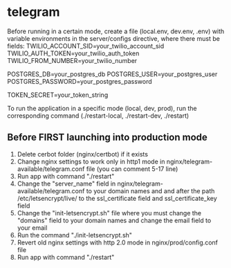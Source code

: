 # telegram

Before running in a certain mode, create a file (local.env, dev.env, .env) with variable environments in the server/configs directive, where there must be fields:
TWILIO_ACCOUNT_SID=your_twilio_account_sid
TWILIO_AUTH_TOKEN=your_twilio_auth_token
TWILIO_FROM_NUMBER=your_twilio_number

POSTGRES_DB=your_postgres_db
POSTGRES_USER=your_postgres_user
POSTGRES_PASSWORD=your_postgres_password

TOKEN_SECRET=your_token_string

To run the application in a specific mode (local, dev, prod), run the corresponding command (./restart-local, ./restart-dev, ./restart)

## Before FIRST launching into production mode
1) Delete cerbot folder (nginx/certbot) if it exists
2) Change nginx settings to work only in http1 mode in nginx/telegram-available/telegram.conf file (you can comment 5-17 line)
3) Run app with command "./restart"
4) Change the "server_name" field in nginx/telegram-available/telegram.conf to your domain names and and after the path /etc/letsencrypt/live/ to the ssl_certificate field and ssl_certificate_key field
5) Change the "init-letsencrypt.sh" file where you must change the "domains" field to your domain names and change the email field to your email
6) Run the command "./init-letsencrypt.sh" 
7) Revert old nginx settings with http 2.0 mode in nginx/prod/config.conf file
8) Run app with command "./restart"

